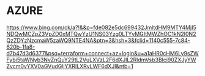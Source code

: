 # AZURE

https://www.bing.com/ck/a?!&&p=fde082e5dc699432JmltdHM9MTY4MjI5NDQwMCZpZ3VpZD0xMTQwYzU1NS03Yzg0LTYyMGItMWZhOC1kN2I0N2QzZDYzNzcmaW5zaWQ9NTE4NA&ptn=3&hsh=3&fclid=1140c555-7c84-620b-1fa8-d7b47d3d6377&psq=terraform+connect+az+login&u=a1aHR0cHM6Ly9sZWFybi5taWNyb3NvZnQuY29tL2VuLXVzL2F6dXJlL2RldmVsb3Blci90ZXJyYWZvcm0vYXV0aGVudGljYXRlLXRvLWF6dXJl&ntb=1